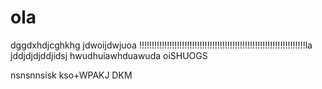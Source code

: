 
# ola 
dggdxhdjcghkhg
jdwoijdwjuoa
!!!!!!!!!!!!!!!!!!!!!!!!!!!!!!!!!!!!!!!!!!!!!!!!!!!!!!!!!!!!!!!!!!la
jddjdjdjddjidsj
hwudhuiawhduawuda
oiSHUOGS

nsnsnnsisk
kso+WPAKJ
DKM
